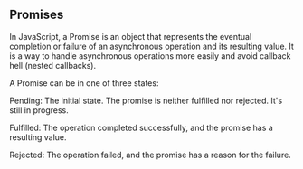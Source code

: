 Promises
--------
In JavaScript, a Promise is an object that represents the eventual completion or failure of an asynchronous operation and its resulting value. It is a way to handle asynchronous operations more easily and avoid callback hell (nested callbacks).

A Promise can be in one of three states:

Pending: The initial state. The promise is neither fulfilled nor rejected. It's still in progress.

Fulfilled: The operation completed successfully, and the promise has a resulting value.

Rejected: The operation failed, and the promise has a reason for the failure.
